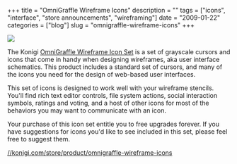+++
title = "OmniGraffle Wireframe Icons"
description = ""
tags = ["icons", "interface", "store announcements", "wireframing"]
date = "2009-01-22"
categories = ["blog"]
slug = "omnigraffle-wireframe-icons"
+++



  <div class="notebook-screenshot"><a href="http://shop.konigi.com/product/omnigraffle-wireframe-icons?q=store/product/omnigraffle-wireframe-icons"><img src="//media.konigi.com/notebook/omnigraffle-wireframe-icons.jpg" class="notebook-image" /></a></div><p>The Konigi <a href="http://shop.konigi.com/product/omnigraffle-wireframe-icons?q=store/product/omnigraffle-wireframe-icons">OmniGraffle Wireframe Icon Set</a> is a set of grayscale cursors and icons that come in handy when designing wireframes, aka user interface schematics. This product includes a standard set of cursors, and many of the icons you need for the design of web-based user interfaces.</p>
<p>This set of icons is designed to work well with your wireframe stencils. You'll find rich text editor controls, file system actions, social interaction symbols, ratings and voting, and a host of other icons for most of the behaviors you may want to communicate with an icon.</p>
<p>Your purchase of this icon set entitle you to free upgrades forever. If you have suggestions for icons you'd like to see included in this set, please feel free to suggest them.</p>
    
  <a href="http://shop.konigi.com/product/omnigraffle-wireframe-icons?q=store/product/omnigraffle-wireframe-icons">//konigi.com/store/product/omnigraffle-wireframe-icons</a>

